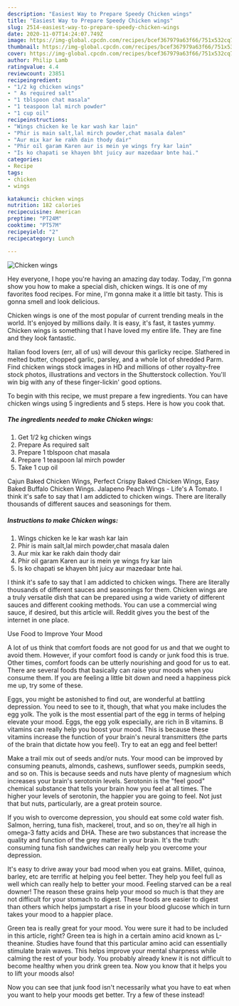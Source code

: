 ```yaml
---
description: "Easiest Way to Prepare Speedy Chicken wings"
title: "Easiest Way to Prepare Speedy Chicken wings"
slug: 2514-easiest-way-to-prepare-speedy-chicken-wings
date: 2020-11-07T14:24:07.749Z
image: https://img-global.cpcdn.com/recipes/bcef367979a63f66/751x532cq70/chicken-wings-recipe-main-photo.jpg
thumbnail: https://img-global.cpcdn.com/recipes/bcef367979a63f66/751x532cq70/chicken-wings-recipe-main-photo.jpg
cover: https://img-global.cpcdn.com/recipes/bcef367979a63f66/751x532cq70/chicken-wings-recipe-main-photo.jpg
author: Philip Lamb
ratingvalue: 4.4
reviewcount: 23851
recipeingredient:
- "1/2 kg chicken wings"
- " As required salt"
- "1 tblspoon chat masala"
- "1 teaspoon lal mirch powder"
- "1 cup oil"
recipeinstructions:
- "Wings chicken ke le kar wash kar lain"
- "Phir is main salt,lal mirch powder,chat masala dalen"
- "Aur mix kar ke rakh dain thody dair"
- "Phir oil garam Karen aur is mein ye wings fry kar lain"
- "Is ko chapati se khayen bht juicy aur mazedaar bnte hai."
categories:
- Recipe
tags:
- chicken
- wings

katakunci: chicken wings 
nutrition: 182 calories
recipecuisine: American
preptime: "PT24M"
cooktime: "PT57M"
recipeyield: "2"
recipecategory: Lunch

---
```



![Chicken wings](https://img-global.cpcdn.com/recipes/bcef367979a63f66/751x532cq70/chicken-wings-recipe-main-photo.jpg)

Hey everyone, I hope you're having an amazing day today. Today, I'm gonna show you how to make a special dish, chicken wings. It is one of my favorites food recipes. For mine, I'm gonna make it a little bit tasty. This is gonna smell and look delicious.

Chicken wings is one of the most popular of current trending meals in the world. It's enjoyed by millions daily. It is easy, it's fast, it tastes yummy. Chicken wings is something that I have loved my entire life. They are fine and they look fantastic.

Italian food lovers (err, all of us) will devour this garlicky recipe. Slathered in melted butter, chopped garlic, parsley, and a whole lot of shredded Parm. Find chicken wings stock images in HD and millions of other royalty-free stock photos, illustrations and vectors in the Shutterstock collection. You&#39;ll win big with any of these finger-lickin&#39; good options.


To begin with this recipe, we must prepare a few ingredients. You can have chicken wings using 5 ingredients and 5 steps. Here is how you cook that.

<!--inarticleads1-->

##### The ingredients needed to make Chicken wings:

1. Get 1/2 kg chicken wings
1. Prepare  As required salt
1. Prepare 1 tblspoon chat masala
1. Prepare 1 teaspoon lal mirch powder
1. Take 1 cup oil


Cajun Baked Chicken Wings, Perfect Crispy Baked Chicken Wings, Easy Baked Buffalo Chicken Wings. Jalapeno Peach Wings - Life&#39;s A Tomato. I think it&#39;s safe to say that I am addicted to chicken wings. There are literally thousands of different sauces and seasonings for them. 

<!--inarticleads2-->

##### Instructions to make Chicken wings:

1. Wings chicken ke le kar wash kar lain
1. Phir is main salt,lal mirch powder,chat masala dalen
1. Aur mix kar ke rakh dain thody dair
1. Phir oil garam Karen aur is mein ye wings fry kar lain
1. Is ko chapati se khayen bht juicy aur mazedaar bnte hai.


I think it&#39;s safe to say that I am addicted to chicken wings. There are literally thousands of different sauces and seasonings for them. Chicken wings are a truly versatile dish that can be prepared using a wide variety of different sauces and different cooking methods. You can use a commercial wing sauce, if desired, but this article will. Reddit gives you the best of the internet in one place. 

Use Food to Improve Your Mood


A lot of us think that comfort foods are not good for us and that we ought to avoid them. However, if your comfort food is candy or junk food this is true. Other times, comfort foods can be utterly nourishing and good for us to eat. There are several foods that basically can raise your moods when you consume them. If you are feeling a little bit down and need a happiness pick me up, try some of these.

Eggs, you might be astonished to find out, are wonderful at battling depression. You need to see to it, though, that what you make includes the egg yolk. The yolk is the most essential part of the egg in terms of helping elevate your mood. Eggs, the egg yolk especially, are rich in B vitamins. B vitamins can really help you boost your mood. This is because these vitamins increase the function of your brain's neural transmitters (the parts of the brain that dictate how you feel). Try to eat an egg and feel better!

Make a trail mix out of seeds and/or nuts. Your mood can be improved by consuming peanuts, almonds, cashews, sunflower seeds, pumpkin seeds, and so on. This is because seeds and nuts have plenty of magnesium which increases your brain's serotonin levels. Serotonin is the "feel good" chemical substance that tells your brain how you feel at all times. The higher your levels of serotonin, the happier you are going to feel. Not just that but nuts, particularly, are a great protein source.

If you wish to overcome depression, you should eat some cold water fish. Salmon, herring, tuna fish, mackerel, trout, and so on, they're all high in omega-3 fatty acids and DHA. These are two substances that increase the quality and function of the grey matter in your brain. It's the truth: consuming tuna fish sandwiches can really help you overcome your depression. 

It's easy to drive away your bad mood when you eat grains. Millet, quinoa, barley, etc are terrific at helping you feel better. They help you feel full as well which can really help to better your mood. Feeling starved can be a real downer! The reason these grains help your mood so much is that they are not difficult for your stomach to digest. These foods are easier to digest than others which helps jumpstart a rise in your blood glucose which in turn takes your mood to a happier place.

Green tea is really great for your mood. You were sure it had to be included in this article, right? Green tea is high in a certain amino acid known as L-theanine. Studies have found that this particular amino acid can essentially stimulate brain waves. This helps improve your mental sharpness while calming the rest of your body. You probably already knew it is not difficult to become healthy when you drink green tea. Now you know that it helps you to lift your moods also!

Now you can see that junk food isn't necessarily what you have to eat when you want to help your moods get better. Try a few of these instead!

